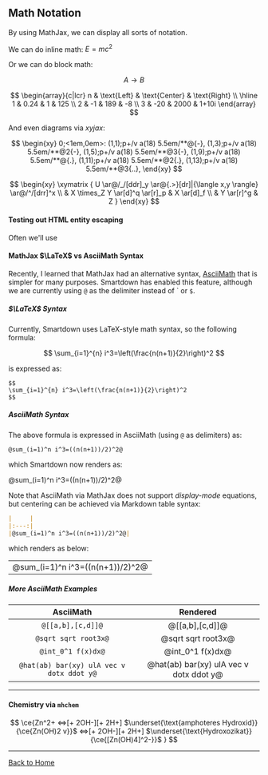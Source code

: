## Math Notation

By using MathJax, we can display all sorts of notation.

We can do inline math: $E = mc^2$

Or we can do block math:

$$
A \longrightarrow B
$$

$$
\begin{array}{c|lcr}
n & \text{Left} & \text{Center} & \text{Right} \\
\hline
1 & 0.24 & 1 & 125 \\
2 & -1 & 189 & -8 \\
3 & -20 & 2000 & 1+10i
\end{array}
$$

And even diagrams via *xyjax*:

$$
\begin{xy}
0;<1em,0em>:
(1,1);p+/v a(18) 5.5em/**@{-},
(1,3);p+/v a(18) 5.5em/**@2{-},
(1,5);p+/v a(18) 5.5em/**@3{-},
(1,9);p+/v a(18) 5.5em/**@{.},
(1,11);p+/v a(18) 5.5em/**@2{.},
(1,13);p+/v a(18) 5.5em/**@3{..},
\end{xy}
$$



$$
\begin{xy}
\xymatrix {
U \ar@/_/[ddr]_y \ar@{.>}[dr]|{\langle x,y \rangle} \ar@/^/[drr]^x \\
 & X \times_Z Y \ar[d]^q \ar[r]_p & X \ar[d]_f \\
 & Y \ar[r]^g & Z
}
\end{xy}
$$

#### Testing out HTML entity escaping

Often we'll use 
#### MathJax $\LaTeX$ vs AsciiMath Syntax

Recently, I learned that MathJax had an alternative syntax, [AsciiMath](http://asciimath.org) that is simpler for many purposes. Smartdown has enabled this feature, although we are currently using `@` as the delimiter instead of \` or `$`.


##### $\LaTeX$ Syntax

Currently, Smartdown uses LaTeX-style math syntax, so the following formula:

$$
\sum_{i=1}^{n} i^3=\left(\frac{n(n+1)}{2}\right)^2
$$

is expressed as:

```
$$
\sum_{i=1}^{n} i^3=\left(\frac{n(n+1)}{2}\right)^2
$$
```

##### AsciiMath Syntax

The above formula is expressed in AsciiMath (using `@` as delimiters) as:

```
@sum_(i=1)^n i^3=((n(n+1))/2)^2@
```

which Smartdown now renders as:

@sum_(i=1)^n i^3=((n(n+1))/2)^2@

Note that AsciiMath via MathJax does not support *display-mode* equations, but centering can be achieved via Markdown table syntax:

```markdown
|     |
|:---:|
|@sum_(i=1)^n i^3=((n(n+1))/2)^2@|
```

which renders as below:

|     |
|:---:|
|@sum_(i=1)^n i^3=((n(n+1))/2)^2@|


##### More AsciiMath Examples

|AsciiMath|Rendered|
|:---:|:---:|
|`@[[a,b],[c,d]]@`|@[[a,b],[c,d]]@|
|`@sqrt sqrt root3x@`|@sqrt sqrt root3x@|
|`@int_0^1 f(x)dx@`|@int_0^1 f(x)dx@|
|`@hat(ab) bar(xy) ulA vec v dotx ddot y@`|@hat(ab) bar(xy) ulA vec v dotx ddot y@|

---


#### Chemistry via `mhchem`

$$
\ce{Zn^2+
  <=>[+ 2OH-][+ 2H+]
  $\underset{\text{amphoteres Hydroxid}}{\ce{Zn(OH)2 v}}$
  <=>[+ 2OH-][+ 2H+]
  $\underset{\text{Hydroxozikat}}{\ce{[Zn(OH)4]^2-}}$
}
$$

---

[Back to Home](:@Home)

